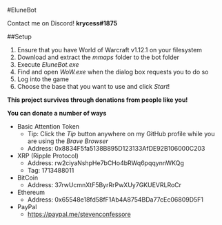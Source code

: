 #EluneBot

Contact me on Discord!
**krycess#1875**

##Setup

1. Ensure that you have World of Warcraft v1.12.1 on your filesystem
1. Download and extract the *mmaps* folder to the bot folder
1. Execute *EluneBot.exe*
1. Find and open *WoW.exe* when the dialog box requests you to do so
1. Log into the game
1. Choose the base that you want to use and click *Start*!

**This project survives through donations from people like you!**

**You can donate a number of ways**

* Basic Attention Token
	* Tip: Click the *Tip* button anywhere on my GitHub profile while you are using the *Brave Browser*
	* Address: 0x8834F5fa5138B895D123133AfDE92B106000C203
* XRP (Ripple Protocol)
	* Address: rw2ciyaNshpHe7bCHo4bRWq6pqqynnWKQg
	* Tag: 1713488011
* BitCoin
	* Address: 37rwUcmnXtF5ByrRrPwXUy7GKUEVRLRoCr
* Ethereum
	* Address: 0x65548e18fd58fF1Ab4A8754BDa77cEc06809D5F1
* PayPal
	* https://paypal.me/stevenconfessore